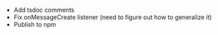 - Add tsdoc comments
- Fix onMessageCreate listener (need to figure out how to generalize it)
- Publish to npm

